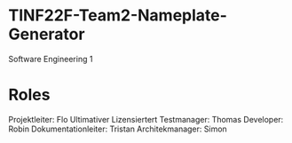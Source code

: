 # TINF22F-Team2-Nameplate-Generator
Software Engineering 1

# Roles
Projektleiter: Flo
Ultimativer Lizensiertert Testmanager: Thomas
Developer: Robin
Dokumentationleiter: Tristan
Architekmanager: Simon
